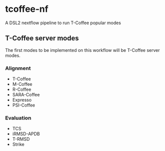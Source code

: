 # tcoffee-nf

A DSL2 nextflow pipeline to run T-Coffee popular modes 

## T-Coffee server modes

The first modes to be implemented on this workflow will be T-Coffee server modes.

### Alignment
 
* T-Coffee
* M-Coffee
* R-Coffee
* SARA-Coffee
* Expresso
* PSI-Coffee
 
### Evaluation

* TCS
* iRMSD-APDB
* T-RMSD
* Strike

